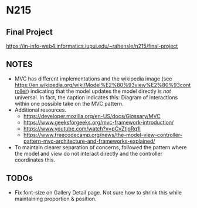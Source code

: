 # N215

## Final Project

https://in-info-web4.informatics.iupui.edu/~rahensle/n215/final-project

## NOTES

- MVC has different implementations and the wikipedia image (see https://en.wikipedia.org/wiki/Model%E2%80%93view%E2%80%93controller) indicating that the model updates the model directly is _not_ universal. In fact, the caption indicates this: Diagram of interactions within one possible take on the MVC pattern.
- Additional resources.
  - https://developer.mozilla.org/en-US/docs/Glossary/MVC
  - https://www.geeksforgeeks.org/mvc-framework-introduction/
  - https://www.youtube.com/watch?v=pCvZtjoRq1I
  - https://www.freecodecamp.org/news/the-model-view-controller-pattern-mvc-architecture-and-frameworks-explained/
- To maintain clearer separation of concerns, followed the pattern where the model and view do not interact directly and the controller coordinates this.

## TODOs

- Fix font-size on Gallery Detail page. Not sure how to shrink this while maintaining proportion & position.
